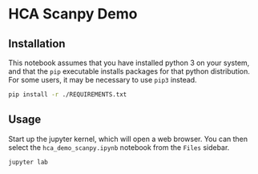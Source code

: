 # HCA Scanpy Demo

## Installation

This notebook assumes that you have installed python 3 on your system, 
and that the `pip` executable installs packages for that python
distribution. For some users, it may be necessary to use `pip3` instead.

```bash
pip install -r ./REQUIREMENTS.txt
```

## Usage

Start up the jupyter kernel, which will open a web browser. You can then 
select the `hca_demo_scanpy.ipynb` notebook from the `Files` sidebar. 

```bash
jupyter lab
```
